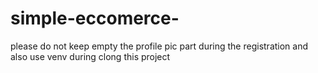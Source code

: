 # simple-eccomerce-
please do not keep empty the profile pic part during the registration 
and also use venv during clong this project 
